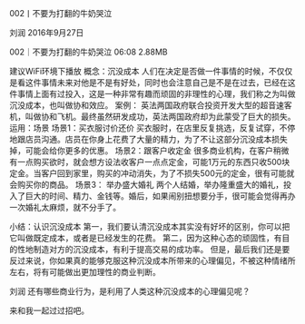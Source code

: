 002丨不要为打翻的牛奶哭泣


刘润
2016年9月27日

002｜不要为打翻的牛奶哭泣
06:08 2.88MB

建议WiFi环境下播放
概念：沉没成本
人们在决定是否做一件事情的时候，不仅仅是看这件事情未来对他是不是有好处，同时也会注意自己是不是在过去，已经在这件事情上面有过投入，这是一种非常有趣而顽固的非理性的心理，我们称之为叫做沉没成本，也叫做协和效应。
案例：
英法两国政府联合投资开发大型的超音速客机，叫做协和飞机。最终虽然研发成功，英法两国政府却为此蒙受了巨大的损失。
运用：场景
场景1：买衣服讨价还价
买衣服时，在店里反复挑选，反复试穿，不停地跟店员沟通。店员在你身上花费了大量的精力，为了不让这部分沉没成本损失掉，可能会给你更多的优惠。
场景2：跟客户收定金
很多商业机构，在客户稍微有一点购买欲时，就会想方设法收客户一点点定金，可能1万元的东西只收500块定金。当客户回到家里，购买的冲动消失，为了不损失500元的定金，很有可能就会购买你的商品。
场景3： 举办盛大婚礼
两个人结婚，举办隆重盛大的婚礼，投入了巨大的时间、精力、金钱等。婚后，如果闹别扭想要分手，很可能会觉得再办一次婚礼太麻烦，就不分手了。

小结：认识沉没成本
第一，我们要认清沉没成本其实没有好坏的区别，你可以把它叫做既定成本，或者是已经发生的花费。
第二，因为这种心态的顽固性，有目的性地制造对方的沉没成本，有利于提高交易的成功率。
但是，最后我们还是要反过来说，你如果真的能够克服这种沉没成本所带来的心理偏见，不被这种情绪所左右，将有可能做出更加理性的商业判断。

刘润
还有哪些商业行为，是利用了人类这种沉没成本的心理偏见呢？

来和我一起过过招吧。